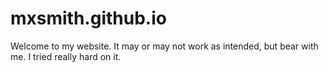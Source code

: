 # mxsmith.github.io
Welcome to my website. It may or may not work as intended, but bear with me. I tried really hard on it. 
